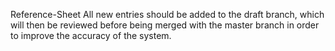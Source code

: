 Reference-Sheet
All new entries should be added to the draft branch, which will then be reviewed before being merged with the master branch in order to improve the accuracy of the system.
